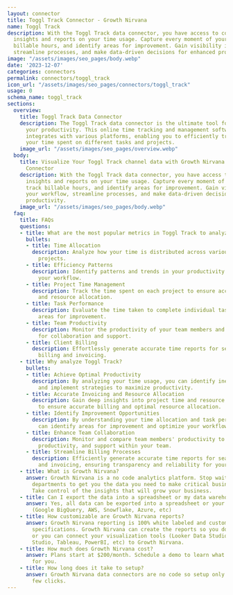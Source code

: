 ```yaml
---
layout: connector
title: Toggl Track Connector - Growth Nirvana
name: Toggl Track
description: With the Toggl Track data connector, you have access to comprehensive
  insights and reports on your time usage. Capture every moment of your workday, track
  billable hours, and identify areas for improvement. Gain visibility into your workflow,
  streamline processes, and make data-driven decisions for enhanced productivity.
image: "/assets/images/seo_pages/body.webp"
date: '2023-12-07'
categories: connectors
permalink: connectors/toggl_track
icon_url: "/assets/images/seo_pages/connectors/toggl_track"
usage: 0
schema_name: toggl_track
sections:
  overview:
    title: Toggl Track Data Connector
    description: The Toggl Track data connector is the ultimate tool for optimizing
      your productivity. This online time tracking and management software seamlessly
      integrates with various platforms, enabling you to efficiently track and analyze
      your time spent on different tasks and projects.
    image_url: "/assets/images/seo_pages/overview.webp"
  body:
    title: Visualize Your Toggl Track channel data with Growth Nirvana's Toggl Track
      Connector
    description: With the Toggl Track data connector, you have access to comprehensive
      insights and reports on your time usage. Capture every moment of your workday,
      track billable hours, and identify areas for improvement. Gain visibility into
      your workflow, streamline processes, and make data-driven decisions for enhanced
      productivity.
    image_url: "/assets/images/seo_pages/body.webp"
  faq:
    title: FAQs
    questions:
    - title: What are the most popular metrics in Toggl Track to analyze?
      bullets:
      - title: Time Allocation
        description: Analyze how your time is distributed across various tasks and
          projects.
      - title: Efficiency Patterns
        description: Identify patterns and trends in your productivity to optimize
          your workflow.
      - title: Project Time Management
        description: Track the time spent on each project to ensure accurate invoicing
          and resource allocation.
      - title: Task Performance
        description: Evaluate the time taken to complete individual tasks and identify
          areas for improvement.
      - title: Team Productivity
        description: Monitor the productivity of your team members and identify opportunities
          for collaboration and support.
      - title: Client Billing
        description: Effortlessly generate accurate time reports for seamless client
          billing and invoicing.
    - title: Why analyze Toggl Track?
      bullets:
      - title: Achieve Optimal Productivity
        description: By analyzing your time usage, you can identify inefficiencies
          and implement strategies to maximize productivity.
      - title: Accurate Invoicing and Resource Allocation
        description: Gain deep insights into project time and resource utilization
          to ensure accurate billing and optimal resource allocation.
      - title: Identify Improvement Opportunities
        description: By understanding your time allocation and task performance, you
          can identify areas for improvement and optimize your workflow.
      - title: Enhance Team Collaboration
        description: Monitor and compare team members' productivity to drive collaboration,
          productivity, and support within your team.
      - title: Streamline Billing Processes
        description: Efficiently generate accurate time reports for seamless billing
          and invoicing, ensuring transparency and reliability for your clients.
    - title: What is Growth Nirvana?
      answer: Growth Nirvana is a no code analytics platform. Stop waiting for other
        departments to get you the data you need to make critical business decisions.
        Take control of the insights that will grow your business.
    - title: Can I export the data into a spreadsheet or my data warehouse?
      answer: Yes, all data can be exported into a spreadsheet or your data warehouse
        (Google BigQuery, AWS, Snowflake, Azure, etc)
    - title: How customizable are Growth Nirvana reports?
      answer: Growth Nirvana reporting is 100% white labeled and customized to your
        specifications. Growth Nirvana can create the reports so you don’t have to
        or you can connect your visualization tools (Looker Data Studio/Google Data
        Studio, Tableau, PowerBI, etc) to Growth Nirvana.
    - title: How much does Growth Nirvana cost?
      answer: Plans start at $200/month. Schedule a demo to learn what plan is best
        for you.
    - title: How long does it take to setup?
      answer: Growth Nirvana data connectors are no code so setup only requires a
        few clicks.
---
```

